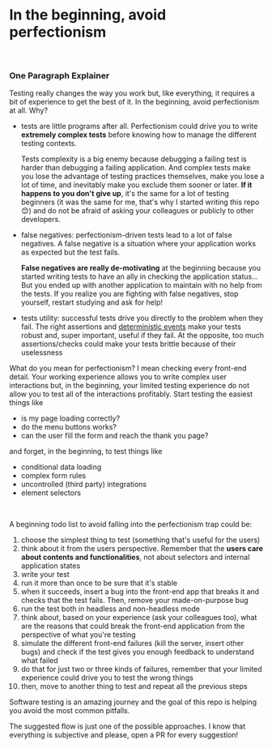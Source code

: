 # In the beginning, avoid perfectionism

<br/>

### One Paragraph Explainer

Testing really changes the way you work but, like everything, it requires a bit of experience to get the best of it. In the beginning, avoid perfectionism at all. Why?

- tests are little programs after all. Perfectionism could drive you to write **extremely complex tests** before knowing how to manage the different testing contexts.

  Tests complexity is a big enemy because debugging a failing test is harder than debugging a failing application. And complex tests make you lose the advantage of testing practices themselves, make you lose a lot of time, and inevitably make you exclude them sooner or later. **If it happens to you don't give up**, it's the same for a lot of testing beginners (it was the same for me, that's why I started writing this repo 😊) and do not be afraid of asking your colleagues or publicly to other developers.

- false negatives: perfectionism-driven tests lead to a lot of false negatives. A false negative is a situation where your application works as expected but the test fails.

  **False negatives are really de-motivating** at the beginning because you started writing tests to have an ally in checking the application status... But you ended up with another application to maintain with no help from the tests. If you realize you are fighting with false negatives, stop yourself, restart studying and ask for help!

- tests utility: successful tests drive you directly to the problem when they fail. The right assertions and [deterministic events](/sections/generic-best-practices/await-dont-sleep.md) make your tests robust and, super important, useful if they fail. At the opposite, too much assertions/checks could make your tests brittle because of their uselessness

What do you mean for perfectionism? I mean checking every front-end detail. Your working experience allows you to write complex user interactions but, in the beginning, your limited testing experience do not allow you to test all of the interactions profitably. Start testing the easiest things like
- is my page loading correctly?
- do the menu buttons works?
- can the user fill the form and reach the thank you page?

and forget, in the beginning, to test things like
- conditional data loading
- complex form rules
- uncontrolled (third party) integrations
- element selectors

<br />

A beginning todo list to avoid falling into the perfectionism trap could be:

1. choose the simplest thing to test (something that's useful for the users)
2. think about it from the users perspective. Remember that the **users care about contents and functionalities**, not about selectors and internal application states
3. write your test
4. run it more than once to be sure that it's stable
5. when it succeeds, insert a bug into the front-end app that breaks it and checks that the test fails. Then, remove your made-on-purpose bug
6. run the test both in headless and non-headless mode
7. think about, based on your experience (ask your colleagues too), what are the reasons that could break the front-end application from the perspective of what you're testing
8. simulate the different front-end failures (kill the server, insert other bugs) and check if the test gives you enough feedback to understand what failed
9. do that for just two or three kinds of failures, remember that your limited experience could drive you to test the wrong things
10. then, move to another thing to test and repeat all the previous steps

Software testing is an amazing journey and the goal of this repo is helping you avoid the most common pitfalls.

The suggested flow is just one of the possible approaches. I know that everything is subjective and please, open a PR for every suggestion!
